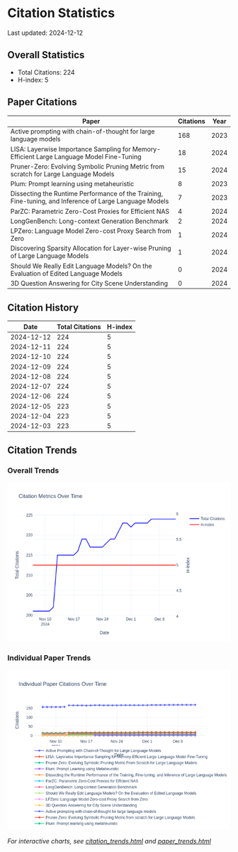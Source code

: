 # Citation Statistics

Last updated: 2024-12-12

## Overall Statistics
- Total Citations: 224
- H-index: 5

## Paper Citations

| Paper | Citations | Year |
| ----- | --------- | ---- |
| Active prompting with chain-of-thought for large language models | 168 | 2023 |
| LISA: Layerwise Importance Sampling for Memory-Efficient Large Language Model Fine-Tuning | 18 | 2024 |
| Pruner-Zero: Evolving Symbolic Pruning Metric from scratch for Large Language Models | 15 | 2024 |
| Plum: Prompt learning using metaheuristic | 8 | 2023 |
| Dissecting the Runtime Performance of the Training, Fine-tuning, and Inference of Large Language Models | 7 | 2023 |
| ParZC: Parametric Zero-Cost Proxies for Efficient NAS | 4 | 2024 |
| LongGenBench: Long-context Generation Benchmark | 2 | 2024 |
| LPZero: Language Model Zero-cost Proxy Search from Zero | 1 | 2024 |
| Discovering Sparsity Allocation for Layer-wise Pruning of Large Language Models | 1 | 2024 |
| Should We Really Edit Language Models? On the Evaluation of Edited Language Models | 0 | 2024 |
| 3D Question Answering for City Scene Understanding | 0 | 2024 |

## Citation History

| Date | Total Citations | H-index |
| ---- | --------------- | ------- |
| 2024-12-12 | 224 | 5 |
| 2024-12-11 | 224 | 5 |
| 2024-12-10 | 224 | 5 |
| 2024-12-09 | 224 | 5 |
| 2024-12-08 | 224 | 5 |
| 2024-12-07 | 224 | 5 |
| 2024-12-06 | 224 | 5 |
| 2024-12-05 | 223 | 5 |
| 2024-12-04 | 223 | 5 |
| 2024-12-03 | 223 | 5 |

## Citation Trends

### Overall Trends
![Citation Trends](citation_trends.png)

### Individual Paper Trends
![Paper Trends](paper_trends.png)

*For interactive charts, see [citation_trends.html](citation_trends.html) and [paper_trends.html](paper_trends.html)*